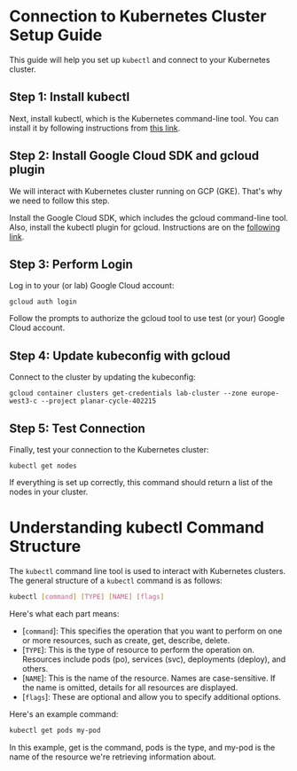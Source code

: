 # Connection to Kubernetes Cluster Setup Guide

This guide will help you set up `kubectl` and connect to your Kubernetes cluster.

## Step 1: Install kubectl

Next, install kubectl, which is the Kubernetes command-line tool. You can install it by following instructions from [this link](https://kubernetes.io/docs/tasks/tools/install-kubectl-linux/).


## Step 2: Install Google Cloud SDK and gcloud plugin

We will interact with Kubernetes cluster running on GCP (GKE). That's why we need to follow this step.

Install the Google Cloud SDK, which includes the gcloud command-line tool. Also, install the kubectl plugin for gcloud. Instructions are on the [following link](https://cloud.google.com/kubernetes-engine/docs/how-to/cluster-access-for-kubectl).

## Step 3: Perform Login

Log in to your (or lab) Google Cloud account:

```shell
gcloud auth login
```

Follow the prompts to authorize the gcloud tool to use test (or your) Google Cloud account.

## Step 4: Update kubeconfig with gcloud

Connect to the cluster by updating the kubeconfig:

```shell
gcloud container clusters get-credentials lab-cluster --zone europe-west3-c --project planar-cycle-402215
```

## Step 5: Test Connection

Finally, test your connection to the Kubernetes cluster:

```shell
kubectl get nodes
```

If everything is set up correctly, this command should return a list of the nodes in your cluster.

# Understanding kubectl Command Structure

The `kubectl` command line tool is used to interact with Kubernetes clusters. The general structure of a `kubectl` command is as follows:

```bash
kubectl [command] [TYPE] [NAME] [flags]
```

Here's what each part means:

- [`command`]: This specifies the operation that you want to perform on one or more resources, such as create, get, describe, delete.
- [`TYPE`]: This is the type of resource to perform the operation on. Resources include pods (po), services (svc), deployments (deploy), and others.
- [`NAME`]: This is the name of the resource. Names are case-sensitive. If the name is omitted, details for all resources are displayed.
- [`flags`]: These are optional and allow you to specify additional options.

Here's an example command:

```bash
kubectl get pods my-pod
```

In this example, get is the command, pods is the type, and my-pod is the name of the resource we're retrieving information about.

